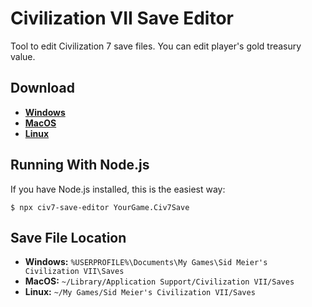 # Civilization VII Save Editor

Tool to edit Civilization 7 save files. You can edit player's gold treasury value.

## Download

* **[Windows](https://github.com/iqqmuT/civ7-save-editor/releases/latest/download/civ7-save-editor-win.exe)**
* **[MacOS](https://github.com/iqqmuT/civ7-save-editor/releases/latest/download/civ7-save-editor-macos)**
* **[Linux](https://github.com/iqqmuT/civ7-save-editor/releases/latest/download/civ7-save-editor-linux)**

## Running With Node.js

If you have Node.js installed, this is the easiest way:

```shell
$ npx civ7-save-editor YourGame.Civ7Save
```

## Save File Location

* **Windows:** `%USERPROFILE%\Documents\My Games\Sid Meier's Civilization VII\Saves`
* **MacOS:** `~/Library/Application Support/Civilization VII/Saves`
* **Linux:** `~/My Games/Sid Meier's Civilization VII/Saves`
